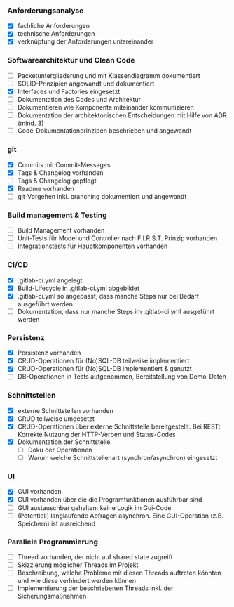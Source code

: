 ### Anforderungsanalyse
- [x] fachliche Anforderungen
- [x] technische Anforderungen
- [x] verknüpfung der Anforderungen untereinander

### Softwarearchitektur und Clean Code
- [ ] Packetuntergliederung und mit Klassendiagramm dokumentiert
- [ ] SOLID-Prinzipien angewandt und dokumentiert
- [x] Interfaces und Factories eingesetzt
- [ ] Dokumentation des Codes und Architektur
- [ ] Dokumentieren wie Komponente miteinander kommunizieren
- [ ] Dokumentation der architektonischen Entscheidungen mit Hilfe von ADR (mind. 3)
- [ ] Code-Dokumentationprinzipen beschrieben und angewandt

### git
- [x] Commits mit Commit-Messages
- [x] Tags & Changelog vorhanden
- [ ] Tags & Changelog gepflegt
- [x] Readme vorhanden
- [ ] git-Vorgehen inkl. branching dokumentiert und angewandt

### Build management & Testing
- [ ] Build Management vorhanden
- [ ] Unit-Tests für Model und Controller nach F.I.R.S.T. Prinzip vorhanden
- [ ] Integrationstests für Hauptkomponenten vorhanden

### CI/CD
- [x] .gitlab-ci.yml angelegt
- [x] Build-Lifecycle in .gitlab-ci.yml abgebildet
- [x] .gitlab-ci.yml so angepasst, dass manche Steps nur bei Bedarf ausgeführt werden
- [ ] Dokumentation, dass nur manche Steps im .gitlab-ci.yml ausgeführt werden

### Persistenz
- [x] Persistenz vorhanden
- [x] CRUD-Operationen für (No)SQL-DB teilweise implementiert
- [x] CRUD-Operationen für (No)SQL-DB implementiert & genutzt 
- [ ] DB-Operationen in Tests aufgenommen, Bereitstellung von Demo-Daten

### Schnittstellen
- [x] externe Schnittstellen vorhanden
- [x] CRUD teilweise umgesetzt
- [x] CRUD-Operationen über externe Schnittstelle bereitgestellt. Bei REST: Korrekte Nutzung der HTTP-Verben und Status-Codes
- [x] Dokumentation der Schnittstelle: 
  - [ ] Doku der Operationen
  - [ ] Warum welche Schnittstellenart (synchron/asynchron) eingesetzt

### UI
- [x] GUI vorhanden
- [x] GUI vorhanden über die die Programfunktionen ausführbar sind
- [ ] GUI austauschbar gehalten: keine Logik im Gui-Code
- [ ] (Potentiell) langlaufende Abfragen asynchron. Eine GUI-Operation (z.B. Speichern) ist ausreichend

### Parallele Programmierung
- [ ] Thread vorhanden, der nicht auf shared state zugreift
- [ ] Skizzierung möglicher Threads im Projekt
- [ ] Beschreibung, welche Probleme mit diesen Threads auftreten könnten und wie diese verhindert werden können
- [ ] Implementierung der beschriebenen Threads inkl. der Sicherungsmaßnahmen